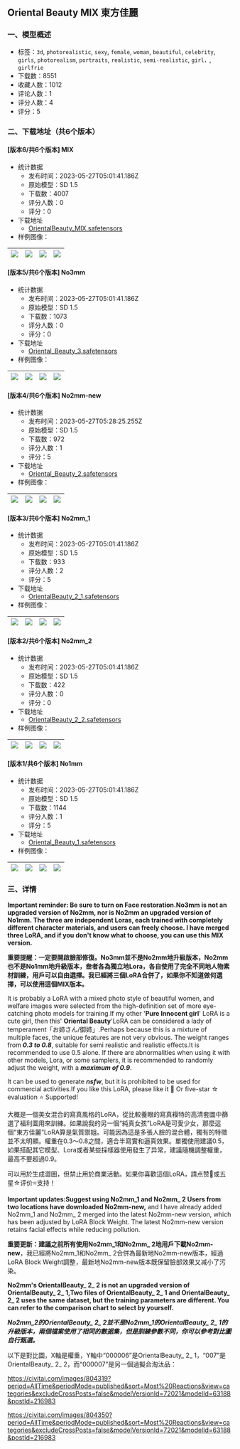 ## Oriental Beauty MIX 東方佳麗
### 一、模型概述

- 标签：`3d`, `photorealistic`, `sexy`, `female`, `woman`, `beautiful`, `celebrity`, `girls`, `photorealism`, `portraits`, `realistic`, `semi-realistic`, `girl，`, `girlfrie`
- 下载数：8551
- 收藏人数：1012
- 评论人数：1
- 评分人数：4
- 评分：5

### 二、下载地址（共6个版本）

#### [版本6/共6个版本] MIX

- 统计数据
  - 发布时间：2023-05-27T05:01:41.186Z
  - 原始模型：SD 1.5
  - 下载数：4007
  - 评分人数：0
  - 评分：0
- 下载地址
  - [OrientalBeauty_MIX.safetensors](https://civitai.com/api/download/models/82398)
- 样例图像：

| <img src="https://image.civitai.com/xG1nkqKTMzGDvpLrqFT7WA/28cfa2d1-0358-4394-9442-1eb6f0f700f7/width=450/926968.jpeg" /> | <img src="https://image.civitai.com/xG1nkqKTMzGDvpLrqFT7WA/e0ba5220-3142-4e59-889c-f25faa6cbd6b/width=450/926996.jpeg" /> | <img src="https://image.civitai.com/xG1nkqKTMzGDvpLrqFT7WA/632ad43b-d4d2-46f9-a093-8ed25f2089f1/width=450/926970.jpeg" /> | <img src="https://image.civitai.com/xG1nkqKTMzGDvpLrqFT7WA/0270d1ef-af2e-4074-8681-5852d86507c0/width=450/926971.jpeg" /> |
| ---- | ---- | ---- | ---- |

#### [版本5/共6个版本] No3mm

- 统计数据
  - 发布时间：2023-05-27T05:01:41.186Z
  - 原始模型：SD 1.5
  - 下载数：1073
  - 评分人数：0
  - 评分：0
- 下载地址
  - [Oriental_Beauty_3.safetensors](https://civitai.com/api/download/models/73790)
- 样例图像：

| <img src="https://image.civitai.com/xG1nkqKTMzGDvpLrqFT7WA/8b008501-3824-466b-a95b-1ac1285018d6/width=450/824232.jpeg" /> | <img src="https://image.civitai.com/xG1nkqKTMzGDvpLrqFT7WA/583fa57e-ecbe-456c-85bc-759162e5db8f/width=450/824233.jpeg" /> | <img src="https://image.civitai.com/xG1nkqKTMzGDvpLrqFT7WA/ee9cc0a1-b6a3-4ba6-b401-f370faab47cf/width=450/824234.jpeg" /> | <img src="https://image.civitai.com/xG1nkqKTMzGDvpLrqFT7WA/e4b623d6-5b42-457d-abee-aa590dab5262/width=450/824236.jpeg" /> |
| ---- | ---- | ---- | ---- |

#### [版本4/共6个版本] No2mm-new

- 统计数据
  - 发布时间：2023-05-27T05:28:25.255Z
  - 原始模型：SD 1.5
  - 下载数：972
  - 评分人数：1
  - 评分：5
- 下载地址
  - [Oriental_Beauty_2.safetensors](https://civitai.com/api/download/models/77555)
- 样例图像：

| <img src="https://image.civitai.com/xG1nkqKTMzGDvpLrqFT7WA/03e73efd-944c-447d-83cd-9c4eba100992/width=450/869607.jpeg" /> | <img src="https://image.civitai.com/xG1nkqKTMzGDvpLrqFT7WA/bc129668-1d03-4ecc-9b4e-d3220c1d40c3/width=450/869605.jpeg" /> | <img src="https://image.civitai.com/xG1nkqKTMzGDvpLrqFT7WA/93be4ecd-0fa8-4e33-83e9-1cb4b0036dc3/width=450/869606.jpeg" /> | <img src="https://image.civitai.com/xG1nkqKTMzGDvpLrqFT7WA/5dfb112b-4c71-4e9d-a57c-4178f4c9712d/width=450/869608.jpeg" /> |
| ---- | ---- | ---- | ---- |

#### [版本3/共6个版本] No2mm_1

- 统计数据
  - 发布时间：2023-05-27T05:01:41.186Z
  - 原始模型：SD 1.5
  - 下载数：933
  - 评分人数：2
  - 评分：5
- 下载地址
  - [OrientalBeauty_2_1.safetensors](https://civitai.com/api/download/models/72008)
- 样例图像：

| <img src="https://image.civitai.com/xG1nkqKTMzGDvpLrqFT7WA/8787080b-fdd7-4266-a7e5-f56fa490d4d5/width=450/804112.jpeg" /> | <img src="https://image.civitai.com/xG1nkqKTMzGDvpLrqFT7WA/c036d452-d1be-434a-b771-8c7c09d1d722/width=450/804113.jpeg" /> | <img src="https://image.civitai.com/xG1nkqKTMzGDvpLrqFT7WA/11e03b85-ad22-483c-9b54-96ba951b2b30/width=450/804114.jpeg" /> | <img src="https://image.civitai.com/xG1nkqKTMzGDvpLrqFT7WA/19320aa6-8b67-449b-987a-d6954ff5a273/width=450/804115.jpeg" /> |
| ---- | ---- | ---- | ---- |

#### [版本2/共6个版本] No2mm_2

- 统计数据
  - 发布时间：2023-05-27T05:01:41.186Z
  - 原始模型：SD 1.5
  - 下载数：422
  - 评分人数：0
  - 评分：0
- 下载地址
  - [OrientalBeauty_2_2.safetensors](https://civitai.com/api/download/models/72021)
- 样例图像：

| <img src="https://image.civitai.com/xG1nkqKTMzGDvpLrqFT7WA/8aff8286-52ea-4a13-879f-d6254973d78d/width=450/804235.jpeg" /> | <img src="https://image.civitai.com/xG1nkqKTMzGDvpLrqFT7WA/44bb82d3-9b2c-4c78-9a90-f32a5ebd1010/width=450/804237.jpeg" /> | <img src="https://image.civitai.com/xG1nkqKTMzGDvpLrqFT7WA/b9aa0fd8-9308-40e7-9000-69a9a806e30a/width=450/804350.jpeg" /> | <img src="https://image.civitai.com/xG1nkqKTMzGDvpLrqFT7WA/0a943da5-f6c5-4868-9f0a-7ccc16ed7355/width=450/804319.jpeg" /> |
| ---- | ---- | ---- | ---- |

#### [版本1/共6个版本] No1mm

- 统计数据
  - 发布时间：2023-05-27T05:01:41.186Z
  - 原始模型：SD 1.5
  - 下载数：1144
  - 评分人数：1
  - 评分：5
- 下载地址
  - [Oriental_Beauty_1.safetensors](https://civitai.com/api/download/models/67726)
- 样例图像：

| <img src="https://image.civitai.com/xG1nkqKTMzGDvpLrqFT7WA/6bf3b611-d432-4bb6-9ef5-74042b4331eb/width=450/753060.jpeg" /> | <img src="https://image.civitai.com/xG1nkqKTMzGDvpLrqFT7WA/f9c30715-f6d9-4ed4-a8c1-c94d82de1157/width=450/753082.jpeg" /> | <img src="https://image.civitai.com/xG1nkqKTMzGDvpLrqFT7WA/2834a8b6-bd5b-488a-ab1b-3fd1954f4a7d/width=450/753130.jpeg" /> | <img src="https://image.civitai.com/xG1nkqKTMzGDvpLrqFT7WA/325d6e6d-e820-4f84-a8c1-e1b9525244f1/width=450/753132.jpeg" /> |
| ---- | ---- | ---- | ---- |


### 三、详情
<p><strong>Important reminder: Be sure to turn on Face restoration.No3mm is not an upgraded version of No2mm, nor is No2mm an upgraded version of No1mm. The three are independent Loras, each trained with completely different character materials, and users can freely choose. I have merged three LoRA, and if you don't know what to choose, you can use this MIX version.</strong></p><p><strong>重要提醒：一定要開啟臉部修復。No3mm並不是No2mm地升級版本，No2mm也不是No1mm地升級版本，叁者各為獨立地Lora，各自使用了完全不同地人物素材訓練，用戶可以自由選擇。我已經將三個LoRA合併了，如果你不知道做何選擇，可以使用這個MIX版本。</strong></p><p>It is probably a LoRA with a mixed photo style of beautiful women, and welfare images were selected from the high-definition set of more eye-catching photo models for training.If my other '<strong>Pure Innocent girl</strong>' LoRA is a cute girl, then this' <strong>Oriental Beauty</strong>'LoRA can be considered a lady of temperament「お姉さん/御姉」.Perhaps because this is a mixture of multiple faces, the unique features are not very obvious. The weight ranges from<strong><em> 0.3 to 0.8</em></strong>, suitable for semi realistic and realistic effects.It is recommended to use 0.5 alone. If there are abnormalities when using it with other models, Lora, or some samplers, it is recommended to randomly adjust the weight, with a <strong><em>maximum of 0.9</em></strong>.</p><p>It can be used to generate <strong><em>nsfw</em></strong>, but it is prohibited to be used for commercial activities.If you like this LoRA, please like it 💛 Or five-star ☆ evaluation ⭐ Supported!</p><p>大概是一個美女混合的寫真風格的LoRA，從比較養眼的寫真糢特的高清套圖中篩選了福利圖用來訓練。如果說我的另一個“純真女孩”LoRA是可愛少女，那麼這個“東方佳麗”LoRA算是氣質禦姐。可能因為這是多張人臉的混合體，獨有的特徵並不太明顯。權重在0.3～0.8之間，適合半寫實和逼真效果。單獨使用建議0.5，如果搭配其它模型、Lora或者某些採樣器使用發生了异常，建議隨機調整權重，最高不要超過0.9。</p><p>可以用於生成澀圖，但禁止用於商業活動。如果你喜歡這個LoRA，請点赞💛或五星☆评价⭐️支持！</p><p><strong>Important updates:Suggest using No2mm_1 and No2mm_ 2 Users from two locations have downloaded No2mm-new,</strong> and I have already added No2mm_1 and No2mm_ 2 merged into the latest No2mm-new version, which has been adjusted by LoRA Block Weight. The latest No2mm-new version retains facial effects while reducing pollution.</p><p><strong>重要更新：建議之前所有使用No2mm_1和No2mm_ 2地用戶下載No2mm-new</strong>，我已經將No2mm_1和No2mm_ 2合併為最新地No2mm-new版本，經過LoRA Block Weight調整，最新地No2mm-new版本既保留臉部效果又减小了污染。</p><p><strong>No2mm's OrientalBeauty_ 2_ 2 is not an upgraded version of OrientalBeauty_ 2_ 1,Two files of OrientalBeauty_ 2_ 1 and OrientalBeauty_ 2_ 2 uses the same dataset, but the training parameters are different. You can refer to the comparison chart to select by yourself.</strong></p><p><strong><em>No2mm_2的OrientalBeauty_ 2_ 2並不是No2mm_1的OrientalBeauty_ 2_ 1的升級版本，兩個檔案使用了相同的數据集，但是訓練參數不同，你可以參考對比圖自行甄選。</em></strong></p><p>以下是對比圖，X軸是權重，Y軸中“000006”是OrientalBeauty_ 2_ 1，“007”是OrientalBeauty_ 2_ 2，而“000007”是另一個過擬合淘汰品：</p><p><a target="_blank" rel="ugc" href="https://civitai.com/images/804319?period=AllTime&amp;periodMode=published&amp;sort=Most%20Reactions&amp;view=categories&amp;excludeCrossPosts=false&amp;modelVersionId=72021&amp;modelId=63188&amp;postId=216983">https://civitai.com/images/804319?period=AllTime&amp;periodMode=published&amp;sort=Most%20Reactions&amp;view=categories&amp;excludeCrossPosts=false&amp;modelVersionId=72021&amp;modelId=63188&amp;postId=216983</a></p><p></p><p><a target="_blank" rel="ugc" href="https://civitai.com/images/804350?period=AllTime&amp;periodMode=published&amp;sort=Most%20Reactions&amp;view=categories&amp;excludeCrossPosts=false&amp;modelVersionId=72021&amp;modelId=63188&amp;postId=216983">https://civitai.com/images/804350?period=AllTime&amp;periodMode=published&amp;sort=Most%20Reactions&amp;view=categories&amp;excludeCrossPosts=false&amp;modelVersionId=72021&amp;modelId=63188&amp;postId=216983</a></p>